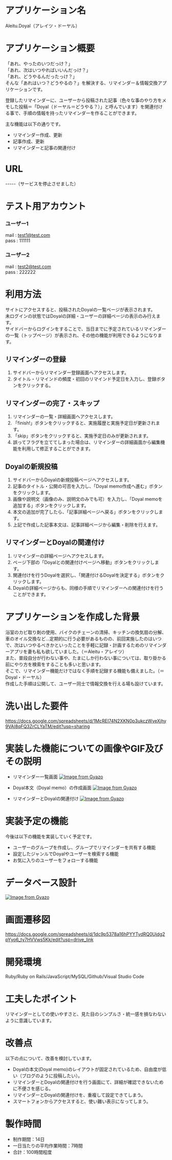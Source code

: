 # アプリケーション名
Aleitu.Doyal（アレイツ・ドーヤル）
# アプリケーション概要
「あれ、やったのいつだっけ？」<br>
「あれ、次はいつやればいいんだっけ？」<br>
「あれ、どうやるんだったっけ？」<br>
そんな「あれはいつ？どうやるの？」を解決する、リマインダー＆情報交換アプリケーションです。<br>

登録したリマインダーに、ユーザーから投稿された記事（色々な事のやり方をメモした投稿＝「Doyal（ドーヤル＝どうやる？）」と呼んでいます）を関連付ける事で、手順の情報を持ったリマインダーを作ることができます。

主な機能は以下の通りです。
* リマインダー作成、更新
* 記事作成、更新
* リマインダーと記事の関連付け
# URL
-----（サービスを停止させました）
# テスト用アカウント
### ユーザー1
mail : test1@test.com<br>
pass : 111111
### ユーザー2
mail : test2@test.com<br>
pass : 222222
# 利用方法
サイトにアクセスすると、投稿されたDoyalの一覧ページが表示されます。<br>
未ログインの状態ではDoyalの詳細・ユーザーの詳細ページの表示のみ行えます。<br>
サイドバーからログインをすることで、当日までに予定されているリマインダーの一覧（トップページ）が表示され、その他の機能が利用できるようになります。
## リマインダーの登録
1. サイドバーからリマインダー登録画面へアクセスします。
2. タイトル・リマインドの頻度・初回のリマインド予定日を入力し、登録ボタンをクリックする。
## リマインダーの完了・スキップ
1. リマインダーの一覧・詳細画面へアクセスします。
2. 「finish!」ボタンをクリックすると、実施履歴と実施予定日が更新されます。
3. 「skip」ボタンをクリックすると、実施予定日のみが更新されます。
4. 誤ってフラグを立ててしまった場合は、リマインダーの詳細画面から編集機能を利用して修正することができます。
## Doyalの新規投稿
1. サイドバーからDoyalの新規投稿ページへアクセスします。
2. 記事のタイトル・公開の可否を入力し、「Doyal memo作成へ進む」ボタンをクリックします。
3. 画像や説明文（画像のみ、説明文のみでも可）を入力し、「Doyal memoを追加する」ボタンをクリックします。
4. 本文の追加が完了したら、「記事詳細ページへ戻る」ボタンをクリックします。
5. 上記で作成した記事本文は、記事詳細ページから編集・削除を行えます。
## リマインダーとDoyalの関連付け
1. リマインダーの詳細ページへアクセスします。
2. ページ下部の「Doyalとの関連付けページへ移動」ボタンをクリックします。
3. 関連付けを行うDoyalを選択し、「関連付けるDoyalを決定する」ボタンをクリックします。
4. Doyalの詳細ページからも、同様の手順でリマインダーへの関連付けを行うことができます。
# アプリケーションを作成した背景
浴室のカビ取り剤の使用、バイクのチェーンの清掃、キッチンの換気扇の分解、車のオイル交換など…定期的に行う必要があるものの、前回実施したのはいつで、次はいつやるべきかといったことを手軽に記録・計画するためのリマインダーアプリを妻も私も欲していました。（＝Aleitu・アレイツ）<br>
また、普段自分が行わない事や、たまにしか行わない事については、取り掛かる前にやり方を検索をすることも多いと思います。<br>
そこで、リマインダー機能だけではなく手順を記録する機能も備えました。（＝Doyal・ドーヤル）<br>
作成した手順は公開して、ユーザー同士で情報交換を行える場も設けています。
# 洗い出した要件
https://docs.google.com/spreadsheets/d/1McREI74N2XKN0p3ukczWveXjhy9VAI8qFQ3ZrCLYaTM/edit?usp=sharing
# 実装した機能についての画像やGIF及びその説明
* リマインダー一覧画面
[![Image from Gyazo](https://i.gyazo.com/97d9d527d565e1125a61966908068598.png)](https://gyazo.com/97d9d527d565e1125a61966908068598)

* Doyal本文（Doyal memo）の作成画面
[![Image from Gyazo](https://i.gyazo.com/99a890814637004363e65bbf4031fcf3.png)](https://gyazo.com/99a890814637004363e65bbf4031fcf3)

* リマインダーとDoyalの関連付け
[![Image from Gyazo](https://i.gyazo.com/75ccdfa81076e92207c27363f3da8d45.png)](https://gyazo.com/75ccdfa81076e92207c27363f3da8d45)


# 実装予定の機能
今後は以下の機能を実装していく予定です。
* ユーザーのグループを作成し、グループでリマインダーを共有する機能
* 設定したジャンルでDoyalやユーザーを検索する機能
* お気に入りのユーザーをフォローする機能
# データベース設計
[![Image from Gyazo](https://i.gyazo.com/cd3914cd3dc987e7bc467002e939e32f.png)](https://gyazo.com/cd3914cd3dc987e7bc467002e939e32f)
# 画面遷移図
https://docs.google.com/spreadsheets/d/1dc9p5378a16hPYYTydRQ0Ujdg2pYyo6_ty7HVVws5Kk/edit?usp=drive_link
# 開発環境
Ruby/Ruby on Rails/JavaScript/MySQL/Github/Visual Studio Code
# 工夫したポイント
リマインダーとしての使いやすさと、見た目のシンプルさ・統一感を損なわないように意識しています。
# 改善点
以下の点について、改善を検討しています。
* Doyalの本文(Doyal memo)のレイアウトが固定されているため、自由度が低い（ブログのように投稿したい）。
* リマインダーとDoyalの関連付けを行う画面にて、詳細が確認できないために不便さを感じる。
* リマインダーとDoyalの関連付けを、重複して設定できてしまう。
* スマートフォンからアクセスすると、使い難い表示になってしまう。
# 製作時間
* 制作期間：14日
* 一日当たりの平均作業時間：7時間
* 合計：100時間程度
